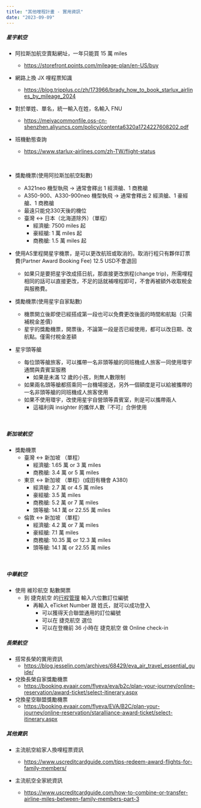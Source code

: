 ```yaml
---
title: "其他哩程計畫 - 實用資訊"
date: "2023-09-09"
---
```


##### 星宇航空

* 阿拉斯加航空賣點網址，一年只能買 15 萬 miles
    * https://storefront.points.com/mileage-plan/en-US/buy

* 網路上換 JX 哩程票知識
    * https://blog.tripplus.cc/zh/173966/brady_how_to_book_starlux_airlines_by_mileage_2024

* 對於單姓、單名，統一輸入在姓，名輸入 FNU
    * https://meiyacommonfile.oss-cn-shenzhen.aliyuncs.com/policy/contenta6320a1724227608202.pdf

* 班機動態查詢
    * https://www.starlux-airlines.com/zh-TW/flight-status  

</br>

* 獎勵機票(使用阿拉斯加航空點數)
    * A321neo 機型執飛 -> 通常會釋出 1 經濟艙、1 商務艙
    * A350-900、A330-900neo 機型執飛 -> 通常會釋出 2 經濟艙、1 豪經艙、1 商務艙
    * 最遠只能兌330天後的機位
    * 臺灣 <-> 日本（北海道除外）（單程）
        * 經濟艙: 7500 miles 起
        * 豪經艙: 1 萬 miles 起
        * 商務艙: 1.5 萬 miles 起 

* 使用AS里程開星宇機票，是可以更改航班或取消的。取消行程只有夥伴訂票費(Partner Award Booking Fee) 12.5 USD不會退回
    * 如果只是要把星宇改成搭日航，那直接更改旅程(change trip)，所需哩程相同的話可以直接更改，不足的話就補哩程即可，不會再被額外收取稅金與服務費。

* 獎勵機票(使用星宇自家點數)
    * 機票開立後即使已經搭成第一段也可以免費更改後面的時間和航點（只需補稅金差價）
    * 星宇的獎勵機票，開票後，不論第一段是否已經使用，都可以改日期、改航點。僅需付稅金差額

* 星宇頭等艙
    * 每位頭等艙旅客，可以攜帶一名非頭等艙的同班機成人旅客一同使用環宇通關與貴賓室服務
        * 如果是未滿 12 歲的小孩，則無人數限制
    * 如果兩名頭等艙都搭乘同一台機場接送，另外一個額度是可以給被攜帶的一名非頭等艙的同班機成人旅客使用
    * 如果不使用環宇，改使用星宇自營頭等貴賓室，則是可以攜帶兩人
        * 這福利與 insighter 的攜伴人數『不可』合併使用

 
</br>

##### 新加坡航空

* 獎勵機票
    * 臺灣 <-> 新加坡 （單程）
        * 經濟艙: 1.65 萬 or 3 萬 miles
        * 商務艙: 3.4 萬 or 5 萬 miles
    * 東京 <-> 新加坡 （單程）(成田有機會 A380)
        * 經濟艙: 2.7 萬 or 4.5 萬 miles
        * 豪經艙: 3.5 萬 miles
        * 商務艙: 5.2 萬 or 7 萬 miles  
        * 頭等艙: 14.1 萬 or 22.55 萬 miles        
    * 倫敦 <-> 新加坡 （單程）
        * 經濟艙: 4.2 萬 or 7 萬 miles
        * 豪經艙: 7.1 萬 miles
        * 商務艙: 10.35 萬 or 12.3 萬 miles  
        * 頭等艙: 14.1 萬 or 22.55 萬 miles 


</br>

##### 中華航空

* 使用 維珍航空 點數開票
    * 到 捷克航空 的[行程管理](https://www.csa.cz/kr-en/my-bookings/) 輸入六位數訂位編號
        * 再輸入 eTicket Number 跟 姓氏，就可以成功登入
            * 可以獲得天合聯盟通用的訂位編號
            * 可以在 捷克航空 選位
            * 可以在登機前 36 小時在 捷克航空 做 Online check-in


##### 長榮航空

* 搭常長榮的實用資訊
    * https://blog.jesselin.com/archives/68429/eva_air_travel_essential_guide/
* 兌換長榮自家獎勵機票
    * https://booking.evaair.com/flyeva/eva/b2c/plan-your-journey/online-reservation/award-ticket/select-itinerary.aspx
* 兌換星空聯盟獎勵機票
    * https://booking.evaair.com/flyeva/EVA/B2C/plan-your-journey/online-reservation/staralliance-award-ticket/select-itinerary.aspx

##### 其他資訊

* 主流航空給家人換哩程票資訊
    * https://www.uscreditcardguide.com/tips-redeem-award-flights-for-family-members/

* 主流航空全家統資訊
    * https://www.uscreditcardguide.com/how-to-combine-or-transfer-airline-miles-between-family-members-part-3